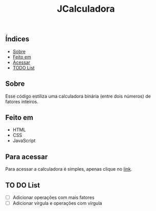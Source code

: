 <h1 align="center">JCalculadora</h1>
<br>

<h2>Índices</h2>

<ul>
    <li><a href="#sobre">Sobre</a></li>
    <li><a href="#built">Feito em</a></li>
    <li><a href="#goto">Acessar</a></li>
    <li><a href="#todo">TODO List</a></li>
</ul>

<h2 name="sobre">Sobre</h2>

Esse código estiliza uma calculadora binária (entre dois números) de fatores inteiros.

<h2 name="built">Feito em</h2>

<ul>
    <li>HTML</li>
    <li>CSS</li>
    <li>JavaScript</li>
</ul>

<h2 name="goto">Para acessar</h2>

Para acessar a calculadora é simples, apenas clique no <a href = "">link</a>.

<h2 name="todo">TO DO List</h2>


- [ ]  Adicionar operações com mais fatores 
- [ ]  Adicionar vírgula e operações com vírgula
